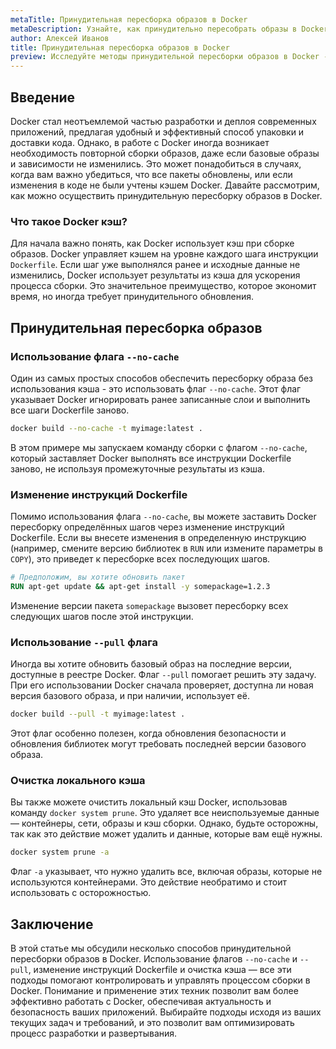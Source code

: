 ```yaml
---
metaTitle: Принудительная пересборка образов в Docker
metaDescription: Узнайте, как принудительно пересобрать образы в Docker - изучите ключевые команды и подходы для эффективного управления образами
author: Алексей Иванов
title: Принудительная пересборка образов в Docker
preview: Исследуйте методы принудительной пересборки образов в Docker - как они работают, зачем нужны и как позволяют оптимизировать процесс сборки. Примеры и пояснения помогут вам быстро освоить эти техники
---
```


## Введение

Docker стал неотъемлемой частью разработки и деплоя современных приложений, предлагая удобный и эффективный способ упаковки и доставки кода. Однако, в работе с Docker иногда возникает необходимость повторной сборки образов, даже если базовые образы и зависимости не изменились. Это может понадобиться в случаях, когда вам важно убедиться, что все пакеты обновлены, или если изменения в коде не были учтены кэшем Docker. Давайте рассмотрим, как можно осуществить принудительную пересборку образов в Docker.

### Что такое Docker кэш?

Для начала важно понять, как Docker использует кэш при сборке образов. Docker управляет кэшем на уровне каждого шага инструкции `Dockerfile`. Если шаг уже выполнялся ранее и исходные данные не изменились, Docker использует результаты из кэша для ускорения процесса сборки. Это значительное преимущество, которое экономит время, но иногда требует принудительного обновления.

## Принудительная пересборка образов

### Использование флага `--no-cache`

Один из самых простых способов обеспечить пересборку образа без использования кэша - это использовать флаг `--no-cache`. Этот флаг указывает Docker игнорировать ранее записанные слои и выполнить все шаги Dockerfile заново.

```bash
docker build --no-cache -t myimage:latest .
```

В этом примере мы запускаем команду сборки с флагом `--no-cache`, который заставляет Docker выполнять все инструкции Dockerfile заново, не используя промежуточные результаты из кэша.

### Изменение инструкций Dockerfile

Помимо использования флага `--no-cache`, вы можете заставить Docker пересборку определённых шагов через изменение инструкций Dockerfile. Если вы внесете изменения в определенную инструкцию (например, смените версию библиотек в `RUN` или измените параметры в `COPY`), это приведет к пересборке всех последующих шагов.

```dockerfile
# Предположим, вы хотите обновить пакет
RUN apt-get update && apt-get install -y somepackage=1.2.3
```

Изменение версии пакета `somepackage` вызовет пересборку всех следующих шагов после этой инструкции.

### Использование `--pull` флага

Иногда вы хотите обновить базовый образ на последние версии, доступные в реестре Docker. Флаг `--pull` помогает решить эту задачу. При его использовании Docker сначала проверяет, доступна ли новая версия базового образа, и при наличии, использует её.

```bash
docker build --pull -t myimage:latest .
```

Этот флаг особенно полезен, когда обновления безопасности и обновления библиотек могут требовать последней версии базового образа.

### Очистка локального кэша

Вы также можете очистить локальный кэш Docker, использовав команду `docker system prune`. Это удаляет все неиспользуемые данные — контейнеры, сети, образы и кэш сборки. Однако, будьте осторожны, так как это действие может удалить и данные, которые вам ещё нужны.

```bash
docker system prune -a
```

Флаг `-a` указывает, что нужно удалить все, включая образы, которые не используются контейнерами. Это действие необратимо и стоит использовать с осторожностью.

## Заключение

В этой статье мы обсудили несколько способов принудительной пересборки образов в Docker. Использование флагов `--no-cache` и `--pull`, изменение инструкций Dockerfile и очистка кэша — все эти подходы помогают контролировать и управлять процессом сборки в Docker. Понимание и применение этих техник позволит вам более эффективно работать с Docker, обеспечивая актуальность и безопасность ваших приложений. Выбирайте подходы исходя из ваших текущих задач и требований, и это позволит вам оптимизировать процесс разработки и развертывания.